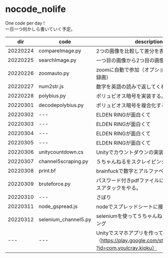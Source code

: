 # nocode_nolife
One code per day !  
一日一つ何かしら書いていく予定。  

|dir|code|description|
|---|----|-----------|
|20220224|compareImage.py|2つの画像を比較して差分を表示する。|
|20220225|searchImage.py|一つ目の画像から2つ目の画像を探す。|
|20220226|zoomauto.py|zoomに自動で参加（オプションでOBSで自動録画）|
|20220227|num2str.js|数字を英語の読みで返してくれるよ。|
|20220228|polybius.py|ポリュビオス暗号を実装する。|
|20220301|decodepolybius.py|ポリュビオス暗号を複合化する|
|20220302|---|ELDEN RINGが面白くて|
|20220303|---|ELDEN RINGが面白くて|
|20220304|---|ELDEN RINGが面白くて|
|20220305|---|ELDEN RINGが面白くて|
|20220306|unitycountdown.cs|Unityでカウントダウンの実装|
|20220307|channel5scraping.py|５ちゃんねるをスクレイピング|
|20220308|print.bf|brainfuckで数字とアルファベット羅列|
|20220309|bruteforce.py|パスワード付きpdfファイルにブルートフォースアタックをやる。|
|20220310|---|さぼり|
|20220311|node_gspread.js|nodeでスプレッドシートに接続|
|20220312|selenium_channel5.py|seleniumを使って５ちゃんねるをスクレイピング|
|---|---|Unityでスマホアプリを作っていた。（https://play.google.com/store/apps/details?id=com.youlcray.kioku）|